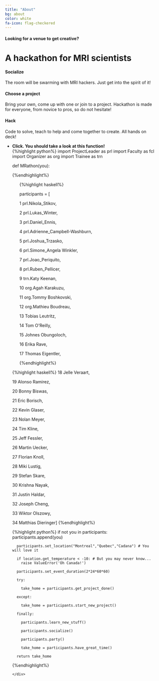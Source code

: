 ```yaml
---
title: "About"
bg: about
color: white
fa-icon: flag-checkered
---
```


#### Looking for a venue to get creative?

# A hackathon for MRI scientists
<div class="row features">
  <div class="col s12 m4 feature">
    <i class="fa fa-comments-o fa-4x">
    </i>
    <h4> Socialize </h4>
    <p class="feature-description"> The room will be swarming with MRI hackers. Just get into the spirit of it! </p>
  </div>
  <div class="col s12 m4 feature">
    <i class="fa fa-laptop fa-4x">
    </i>
    <h4> Choose a project </h4>
    <p class="feature-description"> Bring your own, come up with one or join to a project. Hackathon is made for everyone, from novice to pros, so do not hesitate!  </p>
  </div>
  <div class="col s12 m4 feature">
    <i class="fa fa-terminal fa-4x">
    </i>
    <h4> Hack </h4>
    <p class="feature-description"> Code to solve, teach to help and come together to create. All hands on deck!</p>
  </div>
</div>

<ul class="challenge collapsible" data-collapsible="accordion">
  <li>
    <div class="challenge-title collapsible-header"><i class="fa fa-terminal fa-5x"></i><b>Click. You should take a look at this function!</b></div>
    <div class="challenge-body collapsible-body">
     
<div class="row">

<div class="col s12 feature2">
{%highlight python%}
import ProjectLeader as prl
import Faculty  as fcl
import Organizer as org
import Trainee as trn 

def MRathon(you):

{%endhighlight%}
</div>
  
<div class="col s6 feature2">
  <ul>
  {%highlight haskell%}

  participants = [

  1  prl.Nikola_Stikov,

  2  prl.Lukas_Winter,

  3  prl.Daniel_Ennis,

  4  prl.Adrienne_Campbell-Washburn,

  5  prl.Joshua_Trzasko,

  6  prl.Simone_Angela Winkler,

  7  prl.Joao_Periquito,

  8  prl.Ruben_Pellicer,

  9  trn.Katy Keenan,

  10 org.Agah Karakuzu,

  11 org.Tommy Boshkovski,

  12 org.Mathieu Boudreau,

  13 Tobias Leutritz,

  14 Tom O'Reilly,

  15 Johnes Obungoloch,

  16 Erika Rave,

  17 Thomas Eigentler,

  {%endhighlight%}
  </ul>

  </div>
  <div class="col s6 feature2">
 {%highlight haskell%}
  18 Jelle Veraart,

  19 Alonso Ramirez,

  20 Bonny Biswas,

  21 Eric Borisch,

  22 Kevin Glaser,

  23 Nolan Meyer,

  24 Tim Kline,

  25 Jeff Fessler,

  26 Martin Uecker,

  27 Florian Knoll,

  28 Miki Lustig,

  29 Stefan Skare,

  30 Krishna Nayak,

  31 Justin Haldar,

  32 Joseph Cheng,

  33 Wiktor Olszowy,

  34 Matthias Dieringer]
  {%endhighlight%}
  </div>

  <div class="col s12 feature2">
{%highlight python%}
      if not you in participants: 
        participants.append(you)

      participants.set_location("Montreal","Quebec","Cadana") # You will love it
      
      if location.get_temperature < -10: # But you may never know... 
        raise ValueError('Oh Canada!')

      participants.set_event_duration(2*24*60*60) 
      
      try:
        
        take_home = participants.get_project_done() 
      
      except:
       
        take_home = participants.start_new_project()
     
      finally:
        
        participants.learn_new_stuff()

        participants.socialize() 

        participants.party() 

        take_home = participants.have_great_time()  
      
      return take_home 

{%endhighlight%}
</div>
    
  </div>

    
     
    </div>
  </li>
</ul>

